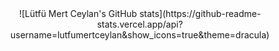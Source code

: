 <center> ![Lütfü Mert Ceylan's GitHub stats](https://github-readme-stats.vercel.app/api?username=lutfumertceylan&show_icons=true&theme=dracula) </center>
